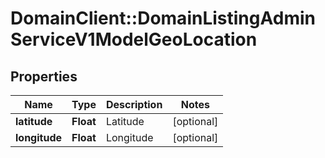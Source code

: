 # DomainClient::DomainListingAdminServiceV1ModelGeoLocation

## Properties
Name | Type | Description | Notes
------------ | ------------- | ------------- | -------------
**latitude** | **Float** | Latitude | [optional] 
**longitude** | **Float** | Longitude | [optional] 


